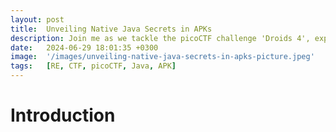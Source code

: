 ```yaml
---
layout: post
title:  Unveiling Native Java Secrets in APKs
description: Join me as we tackle the picoCTF challenge 'Droids 4', exploring native Java secrets in APKs and decoding the puzzle to reveal the flag. From dissecting binaries to scripting Python for decryption, this journey offers valuable insights into creative reverse engineering. Grab your coffee and join the adventure!
date:   2024-06-29 18:01:35 +0300
image:  '/images/unveiling-native-java-secrets-in-apks-picture.jpeg'
tags:   [RE, CTF, picoCTF, Java, APK]
---
```


# Introduction